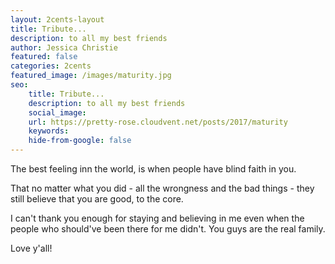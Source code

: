 ```yaml
---
layout: 2cents-layout
title: Tribute...
description: to all my best friends
author: Jessica Christie
featured: false
categories: 2cents
featured_image: /images/maturity.jpg
seo: 
    title: Tribute...
    description: to all my best friends
    social_image: 
    url: https://pretty-rose.cloudvent.net/posts/2017/maturity
    keywords: 
    hide-from-google: false
---
```

The best feeling inn the world, is when people have blind faith in you.

That no matter what you did - all the wrongness and the bad things - they still believe that you are good, to the core.

I can't thank you enough for staying and believing in me even when the people who should've been there for me didn't. You guys are the real family.

Love y'all!

&nbsp;
